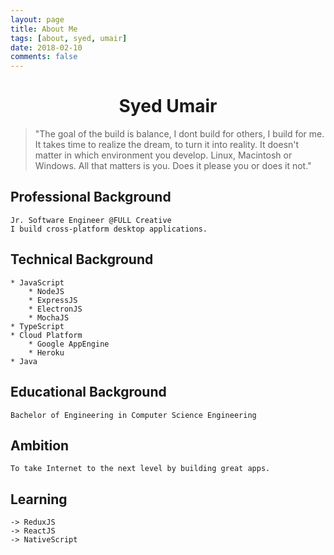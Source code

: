 ```yaml
---
layout: page
title: About Me
tags: [about, syed, umair]
date: 2018-02-10
comments: false
---
```

    
# <center>Syed Umair</center>

> "The goal of the build is balance,
    I dont build for others, I build for me.
    It takes time to realize the dream, to turn it into reality.
    It doesn't matter in which environment you develop. Linux, Macintosh or Windows.
    All that matters is you.
    Does it please you or does it not."

## Professional Background

    Jr. Software Engineer @FULL Creative
    I build cross-platform desktop applications.

## Technical Background

    * JavaScript
        * NodeJS
        * ExpressJS
        * ElectronJS
        * MochaJS
    * TypeScript
    * Cloud Platform
        * Google AppEngine
        * Heroku
    * Java

## Educational Background

    Bachelor of Engineering in Computer Science Engineering

## Ambition

    To take Internet to the next level by building great apps.

## Learning

    -> ReduxJS
    -> ReactJS
    -> NativeScript